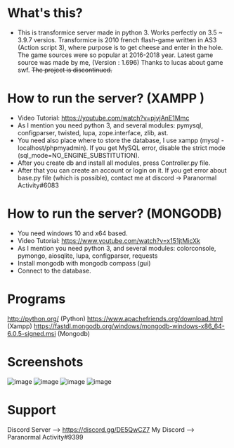 # What's this?
- This is transformice server made in python 3. Works perfectly on 3.5 ~ 3.9.7 versios.
Transformice is 2010 french flash-game written in AS3 (Action script 3), where purpose is to get cheese and enter in the hole. The game sources were so popular at 2016-2018 year. Latest game source was made by me, (Version : 1.696) Thanks to lucas about game swf. ~~The project is discontinued.~~

# How to run the server? (XAMPP )
- Video Tutorial: https://youtube.com/watch?v=pjvjAnE1Mmc
- As I mention you need python 3, and several modules: pymysql, configparser, twisted, lupa, zope.interface, zlib, ast.
- You need also place where to store the database, I use xampp (mysql - localhost/phpmyadmin).  If you get MySQL error, disable the strict mode (sql_mode=NO_ENGINE_SUBSTITUTION).
- After you create db and install all modules, press Controller.py file.
- After that you can create an account or login on it. If you get error about base.py file (which is possible), contact me at discord -> Paranormal Activity#6083

# How to run the server? (MONGODB)
- You need windows 10 and x64 based.
- Video Tutorial: https://www.youtube.com/watch?v=x151jtMicXk
- As I mention you need python 3, and several modules: colorconsole, pymongo, aiosqlite, lupa, configparser, requests
- Install mongodb with mongodb compass (gui)
- Connect to the database.

# Programs
http://python.org/ (Python)
https://www.apachefriends.org/download.html (Xampp)
https://fastdl.mongodb.org/windows/mongodb-windows-x86_64-6.0.5-signed.msi (Mongodb)

# Screenshots
![image](https://user-images.githubusercontent.com/69107484/208734507-b61e3611-6719-47d9-a314-fc8296f55025.png)
![image](https://user-images.githubusercontent.com/69107484/208734831-ebddf7b0-7a03-404e-a570-4ba36cdac718.png)
![image](https://user-images.githubusercontent.com/69107484/208734884-be5aa9e8-130d-43a2-8ef0-edb4d668bd14.png)
![image](https://user-images.githubusercontent.com/69107484/215431252-565219fd-4515-4d0b-9cf3-4183855ed063.png)

# Support
Discord Server --> https://discord.gg/DE5QwCZ7
My Discord --> Paranormal Activity#9399
